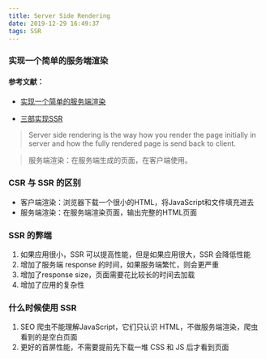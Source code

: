 ```yaml
---
title: Server Side Rendering
date: 2019-12-29 16:49:37
tags: SSR 
---
```



### 实现一个简单的服务端渲染


#### 参考文献：
- [实现一个简单的服务端渲染](https://medium.com/@mahesh_joshi/understanding-server-side-rendering-in-react-in-easy-way-d2984bb7aa51)

- [三部实现SSR](https://www.freecodecamp.org/news/server-side-rendering-your-react-app-in-three-simple-steps-7a82b95db82e/)

> Server side rendering is the way how you render the page initially in server and how the fully rendered page is send back to client.

> 服务端渲染：在服务端生成的页面，在客户端使用。


### CSR 与 SSR 的区别
- 客户端渲染：浏览器下载一个很小的HTML，将JavaScript和文件填充进去
- 服务端渲染：在服务端渲染页面，输出完整的HTML页面


### SSR 的弊端
1. 如果应用很小，SSR 可以提高性能，但是如果应用很大，SSR 会降低性能
2. 增加了服务端 response 的时间，如果服务端繁忙，则会更严重
3. 增加了response size，页面需要花比较长的时间去加载
4. 增加了应用的复杂性


### 什么时候使用 SSR
1. SEO
  爬虫不能理解JavaScript，它们只认识 HTML，不做服务端渲染，爬虫看到的是空白页面
2. 更好的首屏性能，不需要提前先下载一堆 CSS 和 JS 后才看到页面